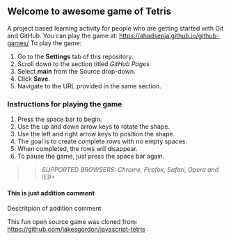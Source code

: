 ## Welcome to awesome game of Tetris

A project based learning activity for people who are getting started with Git and GitHub.
You can play the game at: https://ahadsenja.github.io/github-games/
To play the game:
1. Go to the **Settings** tab of this repository.
1. Scroll down to the section titled _GitHub Pages_
1. Select **main** from the Source drop-down.
1. Click **Save**.
1. Navigate to the URL provided in the same section.

### Instructions for playing the game

1. Press the space bar to begin.
2. Use the up and down arrow keys to rotate the shape.
3. Use the left and right arrow keys to position the shape.
4. The goal is to create complete rows with no empty spaces.
5. When completed, the rows will disappear.
6. To pause the game, just press the space bar again.

>> _*SUPPORTED BROWSERS*: Chrome, Firefox, Safari, Opera and IE9+_

#### This is just addition comment
Descritpion of addition comment

This fun open source game was cloned from: https://github.com/jakesgordon/javascript-tetris
